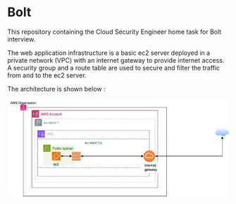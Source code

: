 # Bolt
This repository containing the Cloud Security Engineer home task for Bolt interview.

The web application infrastructure is a basic ec2 server deployed in a private network (VPC) with an internet gateway to provide internet access.
A security group and a route table are used to secure and filter the traffic from and to the ec2 server.

The architecture is shown below :

![Bolt server architecture](./images/Bolt.jpg)
